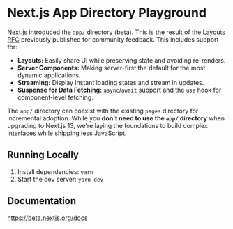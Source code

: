 # Next.js App Directory Playground

Next.js introduced the `app/` directory (beta). This is the result of the [Layouts RFC](https://nextjs.org/blog/layouts-rfc) previously published for community feedback. This includes support for:

-   **Layouts:** Easily share UI while preserving state and avoiding re-renders.
-   **Server Components:** Making server-first the default for the most dynamic applications.
-   **Streaming:** Display instant loading states and stream in updates.
-   **Suspense for Data Fetching:** `async`/`await` support and the `use` hook for component-level fetching.

The `app/` directory can coexist with the existing `pages` directory for incremental adoption. While you **don't need to use the `app/` directory** when upgrading to Next.js 13, we're laying the foundations to build complex interfaces while shipping less JavaScript.

## Running Locally

1. Install dependencies: `yarn`
1. Start the dev server: `yarn dev`

## Documentation

https://beta.nextjs.org/docs
